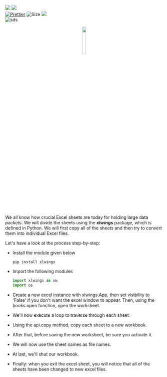 ![](http://ForTheBadge.com/images/badges/made-with-python.svg)
![](https://forthebadge.com/images/badges/built-by-developers.svg)</br>
[![Prettier](https://img.shields.io/badge/Code%20Style-Prettier-red.svg)](https://github.com/prettier/prettier)
![Size](https://img.shields.io/github/repo-size/Iamtripathisatyam/Split_Excel_File?color=red&label=Repo%20Size%20)
![](https://img.shields.io/tokei/lines/github/Iamtripathisatyam/Split_Excel_File?color=red&label=Lines%20of%20Code)</br>
![sds](https://profile-counter.glitch.me/{Split_Excel_File}/count.svg)

<p align="center">
<a href="https://github.com/Iamtripathisatyam/QR_Code/blob/main/qr_code.py"><img width="15%"src="https://cdn.icon-icons.com/icons2/195/PNG/256/Excel_2013_23480.png" /></a>
</p>

We all know how crucial Excel sheets are today for holding large data packets. We will divide the sheets using the ***xlwings*** package, which is defined in Python. We will first copy all of the sheets and then try to convert them into individual Excel files.

Let's have a look at the process step-by-step:

- Install the module given below

    ```pytho
    pip install xlwings
    ```
- Import the following modules

    ```python
    import xlwings as xw
    import os 
  ```
- Create a new excel instance with xlwings.App, then set visibility to 'False' if you don't want the excel window to appear. Then, using the books.open function, open the worksheet.
- We'll now execute a loop to traverse through each sheet.
- Using the api.copy method, copy each sheet to a new workbook.
- After that, before saving the new worksheet, be sure you activate it.
- We will now use the sheet names as file names.
- At last, we'll shut our workbook.
- Finally: when you exit the excel sheet, you will notice that all of the sheets have been changed to new excel files.
